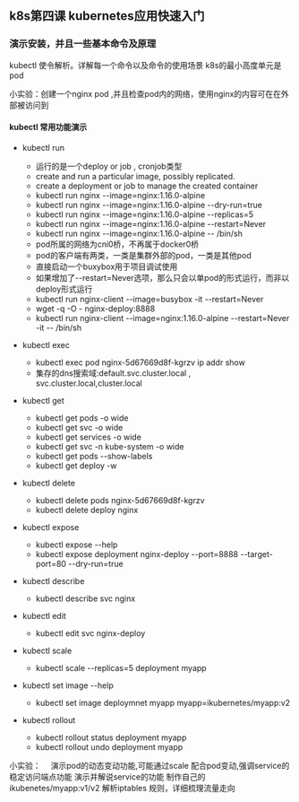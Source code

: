 ## k8s第四课 kubernetes应用快速入门

### 演示安装，并且一些基本命令及原理
kubectl 使令解析。详解每一个命令以及命令的使用场景
k8s的最小高度单元是pod

小实验：创建一个nginx pod ,并且检查pod内的网络，使用nginx的内容可在在外部被访问到


#### kubectl 常用功能演示

- kubectl run 
	- 运行的是一个deploy or job , cronjob类型 
	- create and run a particular image, possibly replicated.
	- create a deployment or job to manage the created container
	- kubectl run nginx --image=nginx:1.16.0-alpine
	- kubectl run nginx --image=nginx:1.16.0-alpine --dry-run=true
	- kubectl run nginx --image=nginx:1.16.0-alpine --replicas=5
	- kubectl run nginx --image=nginx:1.16.0-alpine --restart=Never
	- kubectl run nginx --image=nginx:1.16.0-alpine -- /bin/sh
	- pod所属的网络为cni0桥，不再属于docker0桥
	- pod的客户端有两类，一类是集群外部的pod，一类是其他pod 
	- 直接启动一个buxybox用于项目调试使用
	- 如果增加了--restart=Never选项，那么只会以单pod的形式运行，而非以deploy形式运行
	- kubectl run nginx-client --image=busybox -it --restart=Never
	- wget -q -O - nginx-deploy:8888
	- kubectl run nginx-client --image=nginx:1.16.0-alpine --restart=Never -it  -- /bin/sh

- kubectl exec 
	- kubectl exec pod nginx-5d67669d8f-kgrzv ip addr show  
	- 集存的dns搜索域:default.svc.cluster.local , svc.cluster.local,cluster.local 

- kubectl get
	- kubectl get pods -o wide
	- kubectl get svc -o wide 
	- kubectl get services -o wide
	- kubectl get svc -n kube-system -o wide
	- kubectl get pods --show-labels
	- kubectl get deploy -w 
- kubectl delete 
	- kubectl delete pods nginx-5d67669d8f-kgrzv 
	- kubectl delete deploy nginx

- kubectl expose
	- kubectl expose --help
	- kubectl expose deployment nginx-deploy --port=8888 --target-port=80 --dry-run=true 

- kubectl describe
	- kubectl describe svc nginx 

- kubectl edit 
	- kubectl edit svc nginx-deploy 

- kubectl scale 
	- kubectl scale --replicas=5 deployment myapp
- kubectl set image --help
	- kubectl set image deploymnet myapp myapp=ikubernetes/myapp:v2
- kubectl rollout
	- kubectl rollout status deployment myapp
	- kubectl rollout undo deployment myapp

小实验：　
演示pod的动态变动功能,可能通过scale 配合pod变动,强调service的稳定访问端点功能
演示并解说service的功能
制作自己的ikubenetes/myapp:v1/v2
解析iptables 规则，详细梳理流量走向